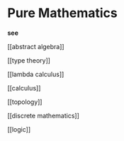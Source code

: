 # Pure Mathematics

**see**

[[abstract algebra]]

[[type theory]]

[[lambda calculus]]

[[calculus]]

[[topology]]

[[discrete mathematics]]

[[logic]]
